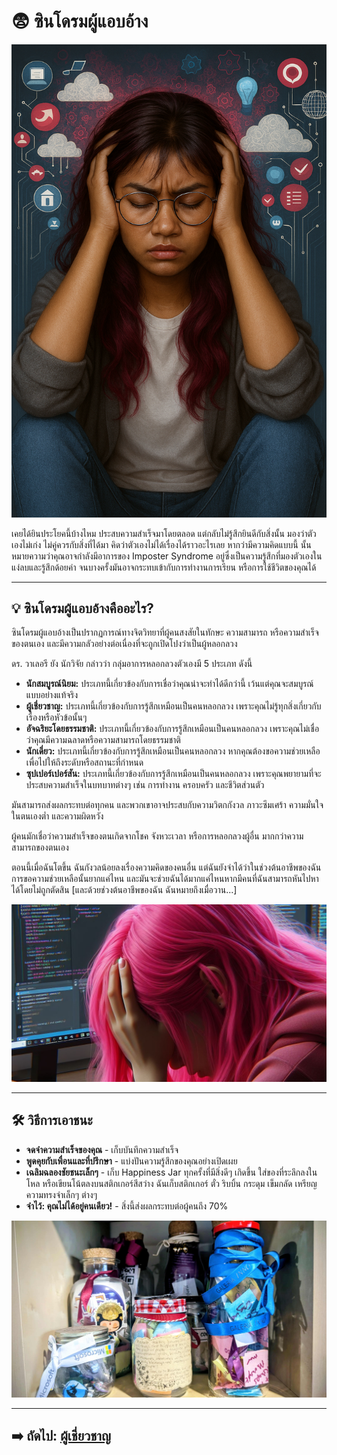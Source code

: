 # 😨 ซินโดรมผู้แอบอ้าง

![Imposter Syndrome](assets/Imposter1.png)

เคยได้ยินประโยคนี้บ้างไหม ประสบความสำเร็จมาโดยตลอด แต่กลับไม่รู้สึกยินดีกับสิ่งนั้น มองว่าตัวเองไม่เก่ง ไม่คู่ควรกับสิ่งที่ได้มา คิดว่าตัวเองไม่ได้เรื่องได้ราวอะไรเลย หากว่ามีความคิดแบบนี้ นั้นหมายความว่าคุณอาจกำลังมีอาการของ Imposter Syndrome อยู่ซึ่งเป็นความรู้สึกที่มองตัวเองในแง่ลบและรู้สึกด้อยค่า จนบางครั้งมันอาจกระทบเข้ากับการทำงานการเรียน หรือการใช้ชีวิตของคุณได้   

---

## 💡 ซินโดรมผู้แอบอ้างคืออะไร?

ซินโดรมผู้แอบอ้างเป็นปรากฏการณ์ทางจิตวิทยาที่ผู้คนสงสัยในทักษะ ความสามารถ หรือความสำเร็จของตนเอง และมีความกลัวอย่างต่อเนื่องที่จะถูกเปิดโปงว่าเป็นผู้หลอกลวง

ดร. วาเลอรี ยัง นักวิจัย กล่าวว่า กลุ่มอาการหลอกลวงตัวเองมี 5 ประเภท ดังนี้

- **นักสมบูรณ์นิยม:** ประเภทนี้เกี่ยวข้องกับการเชื่อว่าคุณน่าจะทำได้ดีกว่านี้ เว้นแต่คุณจะสมบูรณ์แบบอย่างแท้จริง
- **ผู้เชี่ยวชาญ:** ประเภทนี้เกี่ยวข้องกับการรู้สึกเหมือนเป็นคนหลอกลวง เพราะคุณไม่รู้ทุกสิ่งเกี่ยวกับเรื่องหรือหัวข้อนั้นๆ
- **อัจฉริยะโดยธรรมชาติ:** ประเภทนี้เกี่ยวข้องกับการรู้สึกเหมือนเป็นคนหลอกลวง เพราะคุณไม่เชื่อว่าคุณมีความฉลาดหรือความสามารถโดยธรรมชาติ
- **นักเดี่ยว:** ประเภทนี้เกี่ยวข้องกับการรู้สึกเหมือนเป็นคนหลอกลวง หากคุณต้องขอความช่วยเหลือเพื่อไปให้ถึงระดับหรือสถานะที่กำหนด
- **ซุปเปอร์เปอร์สัน:** ประเภทนี้เกี่ยวข้องกับการรู้สึกเหมือนเป็นคนหลอกลวง เพราะคุณพยายามที่จะประสบความสำเร็จในบทบาทต่างๆ เช่น การทำงาน ครอบครัว และชีวิตส่วนตัว

มันสามารถส่งผลกระทบต่อทุกคน และพวกเขาอาจประสบกับความวิตกกังวล ภาวะซึมเศร้า ความมั่นใจในตนเองต่ำ และความผิดหวัง

ผู้คนมักเชื่อว่าความสำเร็จของตนเกิดจากโชค จังหวะเวลา หรือการหลอกลวงผู้อื่น มากกว่าความสามารถของตนเอง

ตอนนี้เมื่อฉันโตขึ้น ฉันกังวลน้อยลงเรื่องความคิดของคนอื่น แต่ฉันยังจำได้ว่าในช่วงต้นอาชีพของฉันการขอความช่วยเหลือนั้นยากแค่ไหน และมันจะช่วยฉันได้มากแค่ไหนหากมีคนที่ฉันสามารถหันไปหาได้โดยไม่ถูกตัดสิน
[และด้วยช่วงต้นอาชีพของฉัน ฉันหมายถึงเมื่อวาน...]

![Understanding Imposter Syndrome](assets/Imposter2.jpg)

---

## 🛠️ วิธีการเอาชนะ

- **จดจำความสำเร็จของคุณ** - เก็บบันทึกความสำเร็จ
- **พูดคุยกับเพื่อนและที่ปรึกษา** - แบ่งปันความรู้สึกของคุณอย่างเปิดเผย
- **เฉลิมฉลองชัยชนะเล็กๆ** - เก็บ Happiness Jar ทุกครั้งที่มีสิ่งดีๆ เกิดขึ้น ใส่ของที่ระลึกลงในโหล หรือเขียนโน้ตลงบนสติกเกอร์สีสว่าง ฉันเก็บสติกเกอร์ ตั๋ว ริบบิ้น กระดุม เข็มกลัด เหรียญ ความทรงจำเล็กๆ ต่างๆ
- **จำไว้: คุณไม่ได้อยู่คนเดียว!** - สิ่งนี้ส่งผลกระทบต่อผู้คนถึง 70%

![Happiness Jar](assets/happiness.jpg)

---

## ➡️ ถัดไป: [ผู้เชี่ยวชาญ](the-expert.md)
